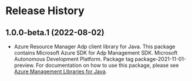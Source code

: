 # Release History

## 1.0.0-beta.1 (2022-08-02)

- Azure Resource Manager Adp client library for Java. This package contains Microsoft Azure SDK for Adp Management SDK. Microsoft Autonomous Development Platform. Package tag package-2021-11-01-preview. For documentation on how to use this package, please see [Azure Management Libraries for Java](https://aka.ms/azsdk/java/mgmt).
